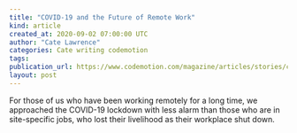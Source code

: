 ```yaml
---
title: "COVID-19 and the Future of Remote Work"
kind: article
created_at: 2020-09-02 07:00:00 UTC
author: "Cate Lawrence"
categories: Cate writing codemotion
tags: 
publication_url: https://www.codemotion.com/magazine/articles/stories/covid19-developers-remote-work/
layout: post
---
```

For those of us who have been working remotely for a long time, we approached the COVID-19 lockdown with less alarm than those who are in site-specific jobs, who lost their livelihood as their workplace shut down.

